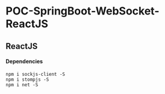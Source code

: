 # POC-SpringBoot-WebSocket-ReactJS

## ReactJS

#### Dependencies

    npm i sockjs-client -S
    npm i stompjs -S
    npm i net -S
